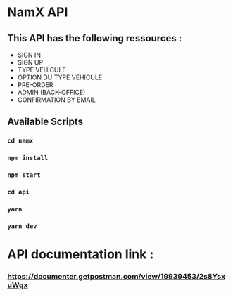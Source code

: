 # NamX API

## This API has the following ressources :

- SIGN IN
- SIGN UP
- TYPE VEHICULE
- OPTION DU TYPE VEHICULE
- PRE-ORDER
- ADMIN (BACK-OFFICE)
- CONFIRMATION BY EMAIL

## Available Scripts

### `cd namx`
### `npm install`
### `npm start`

### `cd api`
### `yarn`
### `yarn dev`

# API documentation link :
### https://documenter.getpostman.com/view/19939453/2s8YsxuWgx